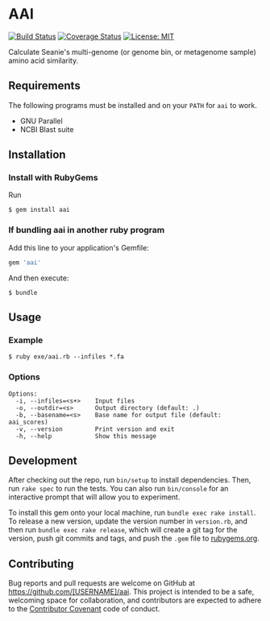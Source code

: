# AAI

[![Build Status](https://travis-ci.org/mooreryan/aai.svg?branch=master)](https://travis-ci.org/mooreryan/aai)
[![Coverage Status](https://coveralls.io/repos/github/mooreryan/aai/badge.svg?branch=master)](https://coveralls.io/github/mooreryan/aai?branch=master)
[![License: MIT](https://img.shields.io/badge/License-MIT-yellow.svg)](https://opensource.org/licenses/MIT)

Calculate Seanie's multi-genome (or genome bin, or metagenome sample) amino acid similarity.

## Requirements

The following programs must be installed and on your `PATH` for `aai` to work.

- GNU Parallel
- NCBI Blast suite

## Installation

### Install with RubyGems

Run

    $ gem install aai

### If bundling aai in another ruby program

Add this line to your application's Gemfile:

```ruby
gem 'aai'
```

And then execute:

    $ bundle

## Usage

### Example

```
$ ruby exe/aai.rb --infiles *.fa
```

### Options

```
Options:
  -i, --infiles=<s+>    Input files
  -o, --outdir=<s>      Output directory (default: .)
  -b, --basename=<s>    Base name for output file (default: aai_scores)
  -v, --version         Print version and exit
  -h, --help            Show this message
```

## Development

After checking out the repo, run `bin/setup` to install dependencies. Then, run `rake spec` to run the tests. You can also run `bin/console` for an interactive prompt that will allow you to experiment.

To install this gem onto your local machine, run `bundle exec rake install`. To release a new version, update the version number in `version.rb`, and then run `bundle exec rake release`, which will create a git tag for the version, push git commits and tags, and push the `.gem` file to [rubygems.org](https://rubygems.org).

## Contributing

Bug reports and pull requests are welcome on GitHub at https://github.com/[USERNAME]/aai. This project is intended to be a safe, welcoming space for collaboration, and contributors are expected to adhere to the [Contributor Covenant](http://contributor-covenant.org) code of conduct.
